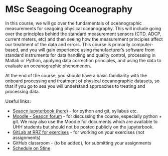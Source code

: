 # MSc Seagoing Oceanography

In this course, we will go over the fundamentals of oceanographic measurements for seagoing physical oceanography. This will include going over the principles behind the standard measurement sensors (CTD, ADCP, current meters, etc) and then seeing how the measurement principles affect our treatment of the data and errors. This course is primarily computer-based, and you will gain experience using manufacturer’s software from standard instruments for data handling and quality control, processing in Matlab or Python, applying data correction principles, and using the data to evaluate an oceanographic phenomenon.

At the end of the course, you should have a basic familiarity with the onboard processing and treatment of physical oceanographic datasets, so that if you go to sea you will understand approaches to treating and processing data.


<!--```{tableofcontents}
```-->

Useful links:

- [Seaocn jupyterbook (here)](https://ifmeo-hamburg.github.io/seaocn/intro.html) - for python and git, syllabus etc.
- [Moodle - Seaocn forum](https://lernen.min.uni-hamburg.de/course/view.php?id=3675) - for discussing the course, especially python + git.  We may also use the Moodle for documents which are available to UHH students but should not be posted publicly on the jupyterbook.
- [GitLab at RRZ for exercises](https://gitlab.rrz.uni-hamburg.de/ifmeo/teaching/IfM_SeaOcean/uhh-seaocean-2024/exercises-seaocn) - for working on your exercises (not assignments)
- GitHub classroom - (to be added), for submitting your assignments
- [Schedule on Stine](https://www.stine.uni-hamburg.de/scripts/mgrqispi.dll?APPNAME=CampusNet&PRGNAME=COURSEDETAILS&ARGUMENTS=-N127925111045242,-N000475,-N000000000000000,-N388254433552908,-N388254433541909,-N0,-N0)
